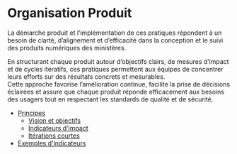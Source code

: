 # Organisation Produit

La démarche produit et l’implémentation de ces pratiques répondent à un besoin de clarté, d’alignement et d’efficacité
dans la conception et le suivi des produits numériques des ministères.

En structurant chaque produit autour d’objectifs clairs, de mesures d’impact et de cycles itératifs, ces pratiques
permettent aux équipes de concentrer leurs efforts sur des résultats concrets et mesurables.  
Cette approche favorise l’amélioration continue, facilite la prise de décisions éclairées et assure que chaque produit
réponde efficacement aux besoins des usagers tout en respectant les standards de qualité et de sécurité.

- [Principes](principes.md)
  - [Vision et objectifs](principes.md#pourquoi-cest-important-)
  - [Indicateurs d'impact](principes.md#indicateurs-dimpact)
  - [Itérations courtes](principes.md#itérations-courtes)
- [Exemples d'indicateurs](indicateurs.md)
